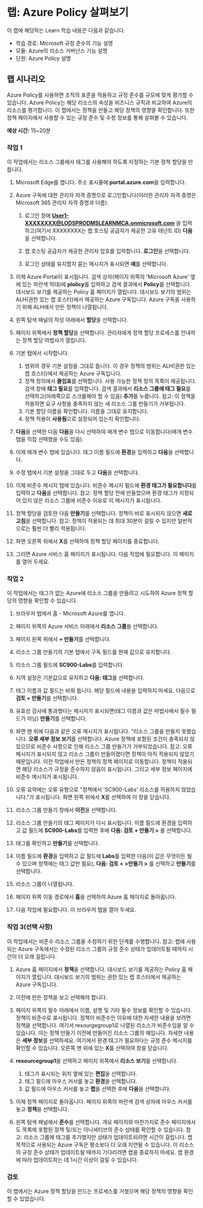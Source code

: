 <!---
---
랩: 제목: 'Azure Policy 살펴보기' 학습 경로/모듈/단원: '학습 경로: Microsoft 규정 준수의 기능 설명, 모듈 6: Azure의 리소스 거버넌스 기능 설명, 단원 2: Azure Policy 설명'
---
--->

# 랩: Azure Policy 살펴보기

이 랩에 해당하는 Learn 학습 내용은 다음과 같습니다.

- 학습 경로: Microsoft 규정 준수의 기능 설명
- 모듈: Azure의 리소스 거버넌스 기능 설명
- 단원: Azure Policy 설명

## 랩 시나리오

Azure Policy를 사용하면 조직의 표준을 적용하고 규정 준수를 규모에 맞게 평가할 수 있습니다. Azure Policy는 해당 리소스의 속성을 비즈니스 규칙과 비교하여 Azure의 리소스를 평가합니다. 이 랩에서는 정책을 만들고 해당 정책의 영향을 확인합니다.  또한 정책 페이지에서 사용할 수 있는 규정 준수 및 수정 정보를 통해 살펴볼 수 있습니다.

**예상 시간:** 15~20분

### 작업 1

이 작업에서는 리소스 그룹에서 태그를 사용해야 하도록 지정하는 기본 정책 할당을 만듭니다.
1.  Microsoft Edge를 엽니다. 주소 표시줄에 **portal.azure.com**을 입력합니다.

1. Azure 구독에 대한 관리자 자격 증명으로 로그인합니다(이러한 관리자 자격 증명은 Microsoft 365 관리자 자격 증명과 다름).
    1. 로그인 창에 **User1-XXXXXXXX@LODSPRODMSLEARNMCA.onmicrosoft.com** 을 입력하고(여기서 XXXXXXXX는 랩 호스팅 공급자가 제공한 고유 테넌트 ID) **다음**을 선택합니다.

    1. 랩 호스팅 공급자가 제공한 관리자 암호를 입력합니다. **로그인**을 선택합니다.
    1. 로그인 상태를 유지할지 묻는 메시지가 표시되면 **예**를 선택합니다.

1. 이제 Azure Portal이 표시됩니다.  검색 상자(페이지 위쪽의 'Microsoft Azure' 옆에 있는 파란색 막대)에 **plolicy**를 입력하고 검색 결과에서 **Policy**를 선택합니다. 대시보드 보기를 제공하는 Policy 홈 페이지가 열립니다.  대시보드 보기의 범위는 ALH(권한 있는 랩 호스터)에서 제공하는 Azure 구독입니다. Azure 구독을 사용하기 위해 ALH에서 만든 정책이 나열됩니다.

1. 왼쪽 탐색 패널의 작성 아래에서 **할당**을 선택합니다.

1. 페이지 위쪽에서 **정책 할당**을 선택합니다. 관리자에게 정책 할당 프로세스를 안내하는 정책 할당 마법사가 열립니다.

1. 기본 탭에서 시작합니다.
    1. 범위의 경우 기본 설정을 그대로 둡니다. 이 경우 정책의 범위는 ALH(권한 있는 랩 호스터)에서 제공하는 Azure 구독입니다.
    1. 정책 정의에서 **줄임표**를 선택합니다.  사용 가능한 정책 정의 목록이 제공됩니다.  검색 창에 **태그 필요**를 입력합니다. 검색 결과에서 **리소스 그룹에 태그 필요**를 선택하고(아래쪽으로 스크롤해야 할 수 있음) **추가**를 누릅니다.  참고: 이 정책을 적용하면 요구 사항을 충족하지 않는 새 리소스 그룹 만들기가 거부됩니다.  
    1. 기본 할당 이름을 확인합니다.  이름을 그대로 유지합니다.
    1. 정책 적용이 **사용됨**으로 설정되어 있는지 확인합니다.

1. **다음**을 선택한 다음 **다음**을 다시 선택하여 매개 변수 탭으로 이동합니다(매개 변수 탭을 직접 선택했을 수도 있음).

1. 이제 매개 변수 탭에 있습니다. 태그 이름 필드에 **환경**을 입력하고 **다음**을 선택합니다.

1. 수정 탭에서 기본 설정을 그대로 두고 **다음**을 선택합니다.

1. 이제 비준수 메시지 탭에 있습니다. 비준수 메시지 필드에 **환경 태그가 필요합니다**를 입력하고 **다음**을 선택합니다. 참고: 정책 할당 전에 만들었으며 환경 태그가 지정되어 있지 않은 리소스 그룹에 비준수 이유로 이 메시지가 표시됩니다.

1. 정책 할당을 검토한 다음 **만들기**를 선택합니다.  정책이 바로 표시되지 않으면 **새로 고침**을 선택합니다. 참고: 정책이 적용되는 데 최대 30분이 걸릴 수 있지만 일반적으로는 훨씬 더 빨리 적용됩니다.

1. 화면 오른쪽 위에서 **X**를 선택하여 정책 할당 페이지를 종료합니다.

1. 그러면 Azure 서비스 홈 페이지가 표시됩니다.  다음 작업에 필요합니다. 이 페이지를 열어 두세요.

### 작업 2

이 작업에서는 태그가 없는 Azure에 리소스 그룹을 만들려고 시도하여 Azure 정책 할당의 영향을 확인할 수 있습니다.

1. 브라우저 탭에서 홈 - Microsoft Azure를 엽니다.

1. 페이지 위쪽의 Azure 서비스 아래에서 **리소스 그룹**을 선택합니다.

1. 페이지 왼쪽 위에서 **+ 만들기**를 선택합니다.

1. 리소스 그룹 만들기의 기본 탭에서 구독 필드를 현재 값으로 유지합니다.

1. 리소스 그룹 필드에 **SC900-Labs**를 입력합니다.

1. 지역 설정은 기본값으로 유지하고 **다음: 태그**를 선택합니다.

1. 태그 이름과 값 필드는 비워 둡니다.  해당 필드에 내용을 입력하지 마세요. 다음으로 **검토 + 만들기**를 선택합니다.

1. 유효성 검사에 통과했다는 메시지가 표시되면(태그 이름과 값은 마법사에서 필수 필드가 아님) **만들기**를 선택합니다.

1. 화면 맨 위에 다음과 같은 오류 메시지가 표시됩니다. “리소스 그룹을 만들지 못했습니다. **오류 세부 정보 보기**를 선택합니다. Azure 정책에 포함된 조건이 충족되지 않았으므로 비준수 사항으로 인해 리소스 그룹 만들기가 거부되었습니다. 참고: 오류 메시지가 표시되지 않고 리소스 그룹이 만들어졌다면 정책이 아직 적용되지 않았기 때문입니다.  이전 작업에서 만든 정책의 정책 페이지로 이동합니다. 정책이 적용되면 해당 리소스가 규정을 준수하지 않음이 표시됩니다.  그리고 세부 정보 페이지에 비준수 메시지가 표시됩니다.

1. 오류 요약에는 오류 유형으로 "정책에서 'SC900-Labs' 리소스를 허용하지 않았습니다."가 표시됩니다.  화면 왼쪽 위에서 **X**를 선택하여 이 창을 닫습니다.

1. 리소스 그룹 만들기 창에서 **이전**을 선택합니다.

1. 리소스 그룹 만들기의 태그 페이지가 다시 표시됩니다.  이름 필드에 환경을 입력하고 값 필드에 **SC900-Labs**를 입력한 후에 **다음: 검토 + 만들기 >** 를 선택합니다.

1. 태그를 확인하고 **만들기**를 선택합니다.

1. 이름 필드에 **환경**을 입력하고 값 필드에 **Labs**를 입력한 다음(이 값은 무엇이든 될 수 있으며 정책에는 태그 값만 필요), **다음: 검토 + >만들기 >** 를 선택하고 **만들기**를 선택합니다.

1. 리소스 그룹이 나열됩니다.  

1. 페이지 위쪽 이동 경로에서 **홈**을 선택하여 Azure 홈 페이지로 돌아옵니다.

1. 다음 작업에 필요합니다. 이 브라우저 탭을 열어 두세요.

### 작업 3(선택 사항)

이 작업에서는 비준수 리소스 그룹을 수정하기 위한 단계를 수행합니다. 참고: 랩에 사용되는 Azure 구독에서는 수정된 리소스 그룹의 규정 준수 상태가 업데이트될 때까지 시간이 더 오래 걸립니다.

1. Azure 홈 페이지에서 **정책**을 선택합니다. 대시보드 보기를 제공하는 Policy 홈 페이지가 열립니다.  대시보드 보기의 범위는 권한 있는 랩 호스터에서 제공하는 Azure 구독입니다.  

1. 이전에 만든 정책을 보고 선택해야 합니다.

1. 페이지 위쪽의 필수 아래에서 이름, 설명 및 기타 필수 정보를 확인할 수 있습니다.  정책이 비준수로 표시됩니다.  정책이 비준수인 이유에 대한 자세한 내용을 보려면 정책을 선택합니다. 여기서 resourgegroup1로 나열된 리소스가 비준수임을 알 수 있습니다.  이는 정책 만들기 이전에 만들어진 리소스 그룹의 예입니다. 자세한 내용은 **세부 정보**를 선택하세요.  여기에서 환경 태그가 필요하다는 규정 준수 메시지를 확인할 수 있습니다.  오른쪽 맨 위에 있는 **X**를 선택하여 창을 닫습니다.

1. **resourcegroup1**을 선택하고 페이지 위쪽에서 **리소스 보기**를 선택합니다.
    1. 태그가 표시되는 위치 옆에 있는 **편집**을 선택합니다.
    1. 태그 필드에 마우스 커서를 놓고 **환경**을 선택합니다.
    1. 값 필드에 마우스 커서를 놓고 **랩**을 선택한 후에 **다음**을 선택합니다.

1. 이제 정책 페이지로 돌아옵니다.  페이지 위쪽의 파란색 검색 상자에 마우스 커서를 놓고 **정책**을 선택합니다.

1. 왼쪽 탐색 패널에서 **준수**를 선택합니다.  개요 페이지와 마찬가지로 준수 페이지에서도 목록에 포함된 정책 및/또는 이니셔티브의 준수 상태를 확인할 수 있습니다.  참고: 리소스 그룹에 태그를 추가했지만 상태가 업데이트되려면 시간이 걸립니다.  랩 목적으로 사용되는 Azure 구독은 평소보다 더 오래 지연될 수 있습니다. 이 리소스의 규정 준수 상태가 업데이트될 때까지 기다리려면 랩을 종료하지 마세요. 랩 환경에 따라 업데이트하는 데 1시간 이상이 걸릴 수 있습니다.  

### 검토

이 랩에서는 Azure 정책 할당을 만드는 프로세스를 거쳤으며 해당 정책의 영향을 확인할 수 있었습니다.

